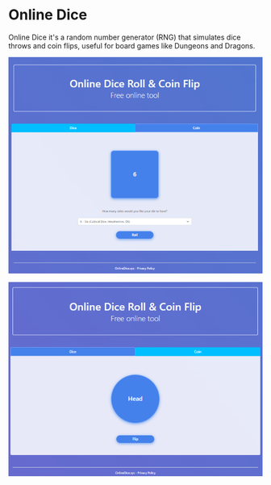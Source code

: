 <h1 align="left">Online Dice</h1>
<p align="left">Online Dice it's a random number generator (RNG) that simulates dice throws and coin flips, useful for board games like Dungeons and Dragons.</p>
<p align="center">
  <img src="/readmefiles/site-dice.png">
</p>
<p align="center">
  <img src="/readmefiles/site-coin.png">
</p>
